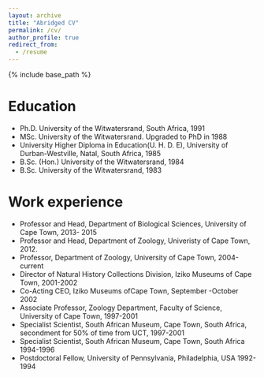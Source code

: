```yaml
---
layout: archive
title: "Abridged CV"
permalink: /cv/
author_profile: true
redirect_from:
  - /resume
---
```


{% include base_path %}

# Education
* Ph.D. University of the Witwatersrand, South Africa, 1991
* MSc. University of the Witwatersrand. Upgraded to PhD in 1988
* University Higher Diploma in Education(U. H. D. E), University of Durban-Westville, Natal, South Africa, 1985
* B.Sc. (Hon.) University of the Witwatersrand, 1984
* B.Sc. University of the Witwatersrand, 1983
# Work experience
* Professor and Head, Department of Biological Sciences, University of Cape Town, 2013- 2015
* Professor and Head, Department of Zoology, Univeristy of Cape Town, 2012.
* Professor, Department of Zoology, University of Cape Town, 2004-current
* Director of Natural History Collections Division, Iziko Museums of Cape Town, 2001-2002
* Co-Acting CEO, Iziko Museums ofCape Town, September -October 2002
* Associate Professor, Zoology Department, Faculty of Science, University of Cape Town, 1997-2001
* Specialist Scientist, South African Museum, Cape Town, South Africa, secondment for 50% of time from UCT, 1997-2001
* Specialist Scientist, South African Museum, Cape Town, South Africa 1994-1996
* Postdoctoral Fellow, University of Pennsylvania, Philadelphia, USA 1992-1994

  
